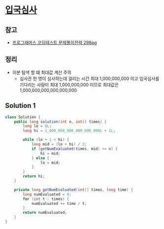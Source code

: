 # [입국심사](https://school.programmers.co.kr/learn/courses/30/lessons/43238)

## 참고

- [프로그래머스 코딩테스트 문제풀이전략 298pg](https://github.com/gilbutITbook/080337/blob/main/8장/입국심사.java)

## 정리

- 이분 탐색 할 떄 최대값 계산 주의
  - 심사관 한 명이 심사하는데 걸리는 시간 최대 1,000,000,000 이고 입국심사를 기다리는 사람이 최대 1,000,000,000 이므로 최대값은 1,000,000,000,000,000,000

## Solution 1

```java
class Solution {
    public long solution(int n, int[] times) {
        long lo = 0L;
        long hi = 1_000_000_000_000_000_000L + 1L;

        while (lo + 1 < hi) {
            long mid = (lo + hi) / 2;
            if (getNumEvaluated(times, mid) >= n) {
                hi = mid;
            } else {
                lo = mid;
            }
        }
        return hi;
    }

    private long getNumEvaluated(int[] times, long time) {
        long numEvaluated = 0;
        for (int t : times) {
            numEvaluated += time / t;
        }
        return numEvaluated;
    }
}
```
